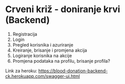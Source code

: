 # Crveni križ - doniranje krvi (Backend)

1. Registracija
2. Login 
3. Pregled korisnika i azuriranje
4. Kreiranje, brisanje i promjena akcija
5. Logiranje korisnika na akcije
6. Promjena podataka na profilu, brisanje profila?

Link za heroku: https://blood-donation-backend-ck.herokuapp.com/swagger-ui.html
